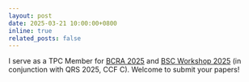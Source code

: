 ```yaml
---
layout: post
date: 2025-03-21 10:00:00+0800
inline: true
related_posts: false
---
```

I serve as a TPC Member for <a href="https://2025.bcra-conf.org/">BCRA 2025</a> and <a href="https://qrs25.techconf.org/track/workshops/bsc">BSC Workshop 2025</a> (in conjunction with QRS 2025, CCF C). Welcome to submit your papers!
